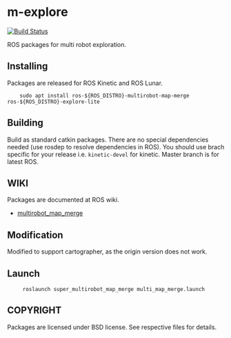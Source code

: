 # m-explore

[![Build Status](http://build.ros.org/job/Kdev__m_explore__ubuntu_xenial_amd64/badge/icon)](http://build.ros.org/job/Kdev__m_explore__ubuntu_xenial_amd64)

ROS packages for multi robot exploration.

Installing
----------

Packages are released for ROS Kinetic and ROS Lunar.

```
	sudo apt install ros-${ROS_DISTRO}-multirobot-map-merge ros-${ROS_DISTRO}-explore-lite
```

Building
--------

Build as standard catkin packages. There are no special dependencies needed
(use rosdep to resolve dependencies in ROS). You should use brach specific for
your release i.e. `kinetic-devel` for kinetic. Master branch is for latest ROS.

WIKI
----

Packages are documented at ROS wiki.
* [multirobot_map_merge](http://wiki.ros.org/multirobot_map_merge)

Modification
----

Modified to support cartographer, as the origin version does not work.

Launch
----

```
 	 roslaunch super_multirobot_map_merge multi_map_merge.launch 

```

COPYRIGHT
---------

Packages are licensed under BSD license. See respective files for details.
